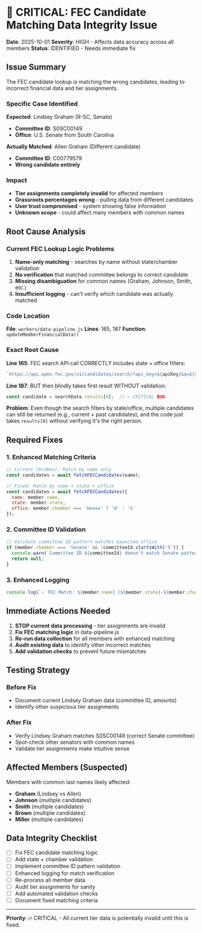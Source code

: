 # 🚨 CRITICAL: FEC Candidate Matching Data Integrity Issue

**Date**: 2025-10-01
**Severity**: HIGH - Affects data accuracy across all members
**Status**: IDENTIFIED - Needs immediate fix

## Issue Summary

The FEC candidate lookup is matching the wrong candidates, leading to incorrect financial data and tier assignments.

### Specific Case Identified

**Expected**: Lindsey Graham (R-SC, Senate)
- **Committee ID**: S0SC00149
- **Office**: U.S. Senate from South Carolina

**Actually Matched**: Allen Graham (Different candidate)
- **Committee ID**: C00779579
- **Wrong candidate entirely**

### Impact

- **Tier assignments completely invalid** for affected members
- **Grassroots percentages wrong** - pulling data from different candidates
- **User trust compromised** - system showing false information
- **Unknown scope** - could affect many members with common names

## Root Cause Analysis

### Current FEC Lookup Logic Problems

1. **Name-only matching** - searches by name without state/chamber validation
2. **No verification** that matched committee belongs to correct candidate
3. **Missing disambiguation** for common names (Graham, Johnson, Smith, etc.)
4. **Insufficient logging** - can't verify which candidate was actually matched

### Code Location

**File**: `workers/data-pipeline.js`
**Lines**: 165, 187
**Function**: `updateMemberFinancialData()`

### Exact Root Cause

**Line 165**: FEC search API call CORRECTLY includes state + office filters:
```javascript
`https://api.open.fec.gov/v1/candidates/search/?api_key=${apiKey}&q=${encodeURIComponent(member.name.split(',')[0])}&office=${office}&state=${stateAbbr}`
```

**Line 187**: BUT then blindly takes first result WITHOUT validation:
```javascript
const candidate = searchData.results[0];  // ← CRITICAL BUG
```

**Problem**: Even though the search filters by state/office, multiple candidates can still be returned (e.g., current + past candidates), and the code just takes `results[0]` without verifying it's the right person.

## Required Fixes

### 1. Enhanced Matching Criteria
```javascript
// Current (broken): Match by name only
const candidates = await fetchFECCandidates(name);

// Fixed: Match by name + state + office
const candidates = await fetchFECCandidates({
  name: member.name,
  state: member.state,
  office: member.chamber === 'House' ? 'H' : 'S'
});
```

### 2. Committee ID Validation
```javascript
// Validate committee ID pattern matches expected office
if (member.chamber === 'Senate' && !committeeId.startsWith('S')) {
  console.warn(`Committee ID ${committeeId} doesn't match Senate pattern for ${member.name}`);
  return null;
}
```

### 3. Enhanced Logging
```javascript
console.log(`✅ FEC Match: ${member.name} (${member.state}-${member.chamber}) → ${candidate.name} (ID: ${candidate.candidate_id}, Committee: ${committeeId})`);
```

## Immediate Actions Needed

1. **STOP current data processing** - tier assignments are invalid
2. **Fix FEC matching logic** in data-pipeline.js
3. **Re-run data collection** for all members with enhanced matching
4. **Audit existing data** to identify other incorrect matches
5. **Add validation checks** to prevent future mismatches

## Testing Strategy

### Before Fix
- Document current Lindsey Graham data (committee ID, amounts)
- Identify other suspicious tier assignments

### After Fix
- Verify Lindsey Graham matches S0SC00149 (correct Senate committee)
- Spot-check other senators with common names
- Validate tier assignments make intuitive sense

## Affected Members (Suspected)

Members with common last names likely affected:
- **Graham** (Lindsey vs Allen)
- **Johnson** (multiple candidates)
- **Smith** (multiple candidates)
- **Brown** (multiple candidates)
- **Miller** (multiple candidates)

## Data Integrity Checklist

- [ ] Fix FEC candidate matching logic
- [ ] Add state + chamber validation
- [ ] Implement committee ID pattern validation
- [ ] Enhanced logging for match verification
- [ ] Re-process all member data
- [ ] Audit tier assignments for sanity
- [ ] Add automated validation checks
- [ ] Document fixed matching criteria

---

**Priority**: 🔥 CRITICAL - All current tier data is potentially invalid until this is fixed.